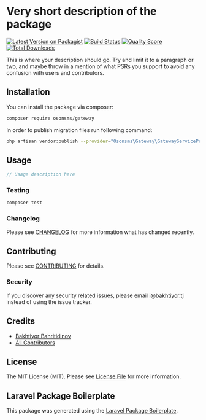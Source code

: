 # Very short description of the package

[![Latest Version on Packagist](https://img.shields.io/packagist/v/osonsms/gateway.svg?style=flat-square)](https://packagist.org/packages/osonsms/gateway)
[![Build Status](https://img.shields.io/travis/osonsms/gateway/master.svg?style=flat-square)](https://travis-ci.org/osonsms/gateway)
[![Quality Score](https://img.shields.io/scrutinizer/g/osonsms/gateway.svg?style=flat-square)](https://scrutinizer-ci.com/g/osonsms/gateway)
[![Total Downloads](https://img.shields.io/packagist/dt/osonsms/gateway.svg?style=flat-square)](https://packagist.org/packages/osonsms/gateway)

This is where your description should go. Try and limit it to a paragraph or two, and maybe throw in a mention of what PSRs you support to avoid any confusion with users and contributors.

## Installation

You can install the package via composer:

```bash
composer require osonsms/gateway
```
In order to publish migration files run following command:
```bash
php artisan vendor:publish --provider="Osonsms\Gateway\GatewayServiceProvider" --tag="migrations"

```
## Usage

``` php
// Usage description here
```

### Testing

``` bash
composer test
```

### Changelog

Please see [CHANGELOG](CHANGELOG.md) for more information what has changed recently.

## Contributing

Please see [CONTRIBUTING](CONTRIBUTING.md) for details.

### Security

If you discover any security related issues, please email i@bakhtiyor.tj instead of using the issue tracker.

## Credits

- [Bakhtiyor Bahritidinov](https://github.com/osonsms)
- [All Contributors](../../contributors)

## License

The MIT License (MIT). Please see [License File](LICENSE.md) for more information.

## Laravel Package Boilerplate

This package was generated using the [Laravel Package Boilerplate](https://laravelpackageboilerplate.com).